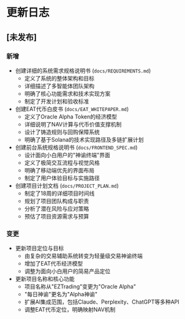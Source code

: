 # 更新日志

## [未发布]

### 新增
- 创建详细的系统需求规格说明书 (`docs/REQUIREMENTS.md`)
  - 定义了系统的整体架构和目标
  - 详细描述了多智能体团队架构
  - 明确了核心功能需求和技术实现方案
  - 制定了开发计划和验收标准
- 创建EAT代币白皮书 (`docs/EAT_WHITEPAPER.md`)
  - 定义了Oracle Alpha Token的经济模型
  - 详细说明了NAV计算与代币价值支撑机制
  - 设计了铸造规则与回购保障系统
  - 明确了基于Solana的技术实现路径及多链扩展计划
- 创建前台系统规格说明书 (`docs/FRONTEND_SPEC.md`)
  - 设计面向小白用户的"神谕终端"界面
  - 定义了极简交互流程与视觉风格
  - 明确了移动端优先的界面布局
  - 制定了用户体验目标与实施路径
- 创建项目计划文档 (`docs/PROJECT_PLAN.md`)
  - 制定了18周的详细项目时间线
  - 规划了项目团队构成与职责
  - 分析了潜在风险与应对策略
  - 预估了项目资源需求与预算

### 变更
- 更新项目定位与目标
  - 由复杂的交易辅助系统转变为轻量级交易神谕终端
  - 增加了EAT代币经济模型
  - 调整为面向小白用户的简易产品定位
- 更新项目名称和核心功能
  - 项目名称从"EZTrading"变更为"Oracle Alpha"
  - "每日神谕"更名为"Alpha神谕"
  - 扩展AI集成范围，包括Claude、Perplexity、ChatGPT等多种API
  - 调整EAT代币定位，明确映射NAV机制 